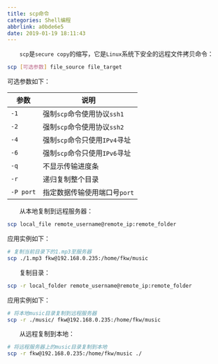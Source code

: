 ```yaml
---
title: scp命令
categories: Shell编程
abbrlink: a0bde6e5
date: 2019-01-19 18:11:43
---
```

&emsp;&emsp;`scp`是`secure copy`的缩写，它是`Linux`系统下安全的远程文件拷贝命令：<!--more-->

``` bash
scp [可选参数] file_source file_target
```

可选参数如下：

参数      | 说明
----------|-----
`-1`      | 强制`scp`命令使用协议`ssh1`
`-2`      | 强制`scp`命令使用协议`ssh2`
`-4`      | 强制`scp`命令只使用`IPv4`寻址
`-6`      | 强制`scp`命令只使用`IPv6`寻址
`-q`      | 不显示传输进度条
`-r`      | 递归复制整个目录
`-P port` | 指定数据传输使用端口号`port`

&emsp;&emsp;从本地复制到远程服务器：

``` bash
scp local_file remote_username@remote_ip:remote_folder
```

应用实例如下：

``` bash
# 复制当前目录下的1.mp3至服务器
scp ./1.mp3 fkw@192.168.0.235:/home/fkw/music
```

&emsp;&emsp;复制目录：

``` bash
scp -r local_folder remote_username@remote_ip:remote_folder
```

应用实例如下：

``` bash
# 将本地music目录复制到远程服务器
scp -r ./music/ fkw@192.168.0.235:/home/fkw/music
```

&emsp;&emsp;从远程复制到本地：

``` bash
# 将远程服务器上的music目录复制到本地
scp -r fkw@192.168.0.235:/home/fkw/music ./
```